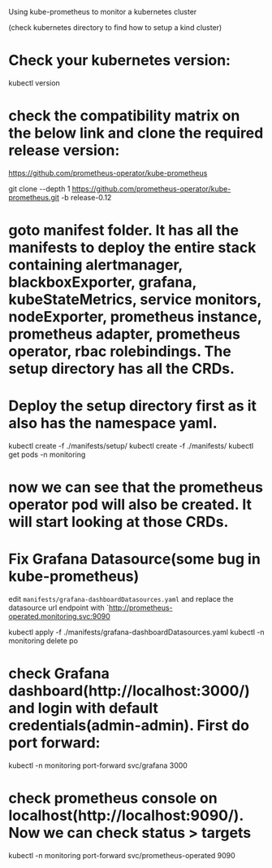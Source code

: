 Using kube-prometheus to monitor a kubernetes cluster

(check kubernetes directory to find how to setup a kind cluster)
# Check your kubernetes version:
kubectl version

# check the compatibility matrix on the below link and clone the required release version:
https://github.com/prometheus-operator/kube-prometheus

git clone --depth 1 https://github.com/prometheus-operator/kube-prometheus.git -b release-0.12

# goto manifest folder. It has all the manifests to deploy the entire stack containing alertmanager, blackboxExporter, grafana, kubeStateMetrics, service monitors, nodeExporter, prometheus instance, prometheus adapter, prometheus operator, rbac rolebindings. The setup directory has all the CRDs.

# Deploy the setup directory first as it also has the namespace yaml.
kubectl create -f ./manifests/setup/
kubectl create -f ./manifests/
kubectl get pods -n monitoring

# now we can see that the prometheus operator pod will also be created. It will start looking at those CRDs.

# Fix Grafana Datasource(some bug in kube-prometheus)
edit `manifests/grafana-dashboardDatasources.yaml` and replace the datasource url endpoint with `http://prometheus-operated.monitoring.svc:9090

kubectl apply -f ./manifests/grafana-dashboardDatasources.yaml
kubectl -n monitoring delete po <grafana-pod>

# check Grafana dashboard(http://localhost:3000/) and login with default credentials(admin-admin). First do port forward:
kubectl -n monitoring port-forward svc/grafana 3000

# check prometheus console on localhost(http://localhost:9090/). Now we can check status > targets
kubectl -n monitoring port-forward svc/prometheus-operated 9090



